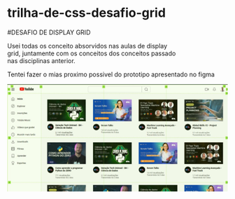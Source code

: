 # trilha-de-css-desafio-grid

#DESAFIO DE DISPLAY GRID

 Usei todas os conceito absorvidos nas aulas de display  
 grid, juntamente com os conceitos dos conceitos passado  
 nas disciplinas anterior.

 Tentei fazer o mias proximo possivel do prototipo apresentado no figma
 
 ![Print index](https://github.com/tianosouza/trilha-de-css-desafio-grid/blob/main/assets/img/index1.jpg)

